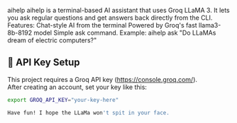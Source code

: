 aihelp
aihelp is a terminal-based AI assistant that uses Groq LLaMA 3. It lets you ask regular questions and get answers back directly from the CLI.
Features:
Chat-style AI from the terminal
Powered by Groq's fast llama3-8b-8192 model
Simple ask command. Example: aihelp ask "Do LLaMAs dream of electric computers?"

## 🔑 API Key Setup
This project requires a Groq API key (https://console.groq.com/).  
After creating an account, set your key like this:
```bash
export GROQ_API_KEY="your-key-here"

Have fun! I hope the LLaMa won't spit in your face.

